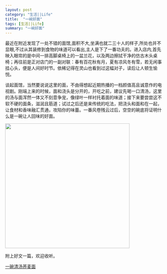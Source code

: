 ```yaml
---
layout: post
category: "生活||Life"
title:  "一碗好面"
tags: [生活||Life]
summary: "一碗好面"
---
```

最近在附近发现了一处不错的面馆,面积不大,坐满也就二三十人的样子,所处也并不显眼,不过从其装修到食物的味道可以看出,主人是下了一番功夫的。进入店内,首先映入眼帘的是中间一排高脚桌椅上的一盆兰花，以及两边擦拭干净的仿古木头桌椅；再往前是正对店门的一副对联：春有百花秋有月，夏有凉风冬有雪，若无闲事挂心头，便是人间好时节。依稀记得在灵山也看到过这幅对子，读后让人顿生愉悦。
      
谈起面馆，当然要说说这里的面，不由得想起近期热播的一档颜值高且诚意作的电视剧。刚端上来的时候，面和浇头是分开的，开吃之前，建议先喝一口清汤，这里的汤与面浑然一体又不刻意争宠，像绿叶一样衬托着面的味道；接下来要尝尝这不软不硬的面条，滋润且筋道；试过之后还是来传统的吃法，把浇头和面和在一起，让食材和香味融汇贯通，攻陷你的味蕾。一番风卷残云过后，空空的碗底将证明什么是一碗让人回味的好面。

<img alt="" border="0" src="http://ww4.sinaimg.cn/mw690/4df62ff3gw1eyc2hqz8zqj20m80xctjx.jpg" width=400px>    

附上好文一篇，欢迎收听。        

[一碗清汤荞麦面](http://www.ximalaya.com/77378801/album/7340099/)

